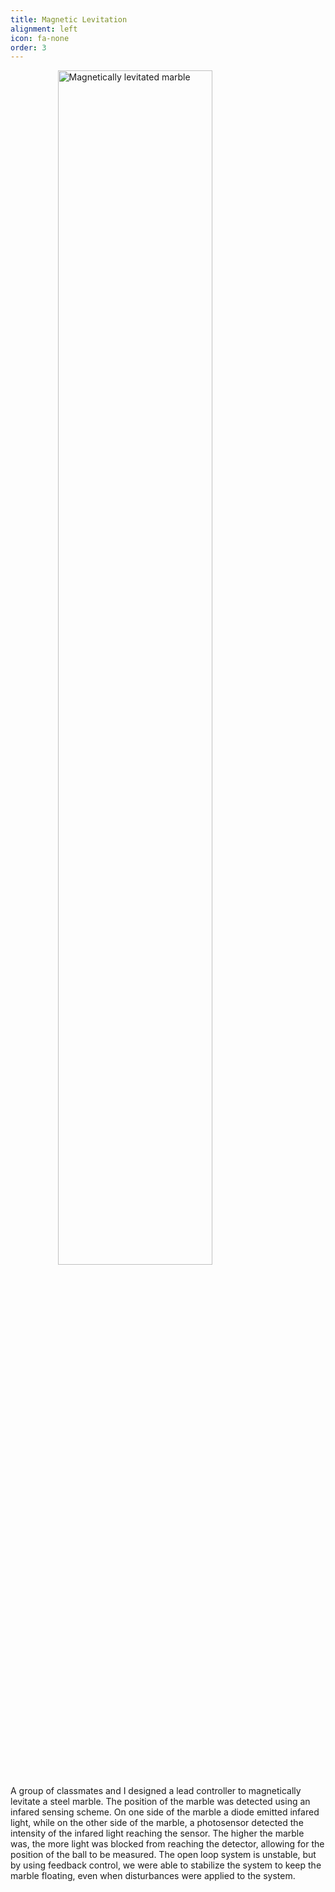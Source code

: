 ```yaml
---
title: Magnetic Levitation
alignment: left
icon: fa-none
order: 3
---
```

<style>
.centeredPhoto {display:block;margin-left: auto;margin-right:auto}
</style>

<img class="centeredPhoto" src="{{ site.baseurl }}/assets/images/maglev_marble.jpg" style="width:70%" alt="Magnetically levitated marble">

A group of classmates and I designed a lead controller to magnetically levitate a steel marble. The position of the marble was detected using an infared sensing scheme. On one side of the marble a diode emitted infared light, while on the other side of the marble, a photosensor detected the intensity of the infared light reaching the sensor. The higher the marble was, the more light was blocked from reaching the detector, allowing for the position of the ball to be measured. The open loop system is unstable, but by using feedback control, we were able to stabilize the system to keep the marble floating, even when disturbances were applied to the system.   
